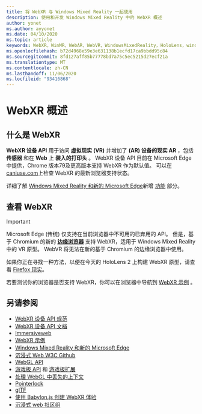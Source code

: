 ```yaml
---
title: 将 WebXR 与 Windows Mixed Reality 一起使用
description: 使用和开发 Windows Mixed Reality 中的 WebXR 概述
author: yonet
ms.author: ayyonet
ms.date: 04/10/2020
ms.topic: article
keywords: WebXR，WinMR，WebAR，WebVR，WindowsMixedReality，HoloLens，windows mixed reality，web vr，web xr，web mr，web ar，360，360视频，360视频，360照片，360照片，360内容，沉浸式 web，immersiveweb，IW
ms.openlocfilehash: b72d4968e59e3e631138b1ecfd17ca9bbdd95c84
ms.sourcegitcommit: 8fd127aff85b77778bd7a75c5ec5215d27ecf21a
ms.translationtype: MT
ms.contentlocale: zh-CN
ms.lasthandoff: 11/06/2020
ms.locfileid: "93416868"
---
```

# <a name="webxr-overview"></a>WebXR 概述

## <a name="what-is-webxr"></a>什么是 WebXR

**WebXR 设备 API** 用于访问 **虚拟现实 (VR)** 并增加了 **(AR) 设备的现实 AR** ，包括 **传感器** 和在 **Web** 上 **装入的打印头** 。 WebXR 设备 API 目前在 Microsoft Edge 中提供，Chrome 版本79及更高版本支持 WebXR 作为默认值。 可以在 [caniuse.com](https://caniuse.com/#search=webxr)上检查 WebXR 的最新浏览器支持状态。

详细了解 [Windows Mixed Reality 和新的 Microsoft Edge](https://docs.microsoft.com/windows/mixed-reality/new-microsoft-edge#introducing-the-new-microsoft-edge)新增 [功能](https://docs.microsoft.com/windows/mixed-reality/mrtk-porting-guide) 部分。

## <a name="viewing-webxr"></a>查看 WebXR

> [!IMPORTANT]
> Microsoft Edge (传统) 仅支持在当前浏览器中不可用的已弃用的 API。 但是，基于 Chromium 的新的 **[边缘浏览器](../../whats-new/new-microsoft-edge.md)** 支持 WebXR，适用于 Windows Mixed Reality 中的 VR 原型。 WebVR 将无法在新的基于 Chromium 的边缘浏览器中使用。
> 
> 如果你正在寻找一种方法，以便在今天的 HoloLens 2 上构建 WebXR 原型，请查看 [Firefox 现实](https://mixedreality.mozilla.org/firefox-reality/)。

若要测试你的浏览器是否支持 WebXR，你可以在浏览器中导航到 [WebXR 示例](https://immersive-web.github.io/webxr-samples/) 。

## <a name="see-also"></a>另请参阅

* [WebXR 设备 API 规范](https://immersive-web.github.io/webxr/)
* [WebXR 设备 API 文档](https://developer.mozilla.org/en-US/docs/Web/API/WebXR_Device_API)
* [Immersiveweb](https://immersiveweb.dev/)
* [WebXR 示例](https://immersive-web.github.io/webxr-samples/)
* [Windows Mixed Reality 和新的 Microsoft Edge](https://docs.microsoft.com/windows/mixed-reality/new-microsoft-edge#introducing-the-new-microsoft-edge)
* [沉浸式 Web W3C Github](https://github.com/immersive-web)
* [WebGL API](https://msdn.microsoft.com/library/bg182648(v=vs.85).aspx)
* [游戏板 API](https://msdn.microsoft.com/library/dn743630(v=vs.85).aspx) 和 [游戏板扩展](https://w3c.github.io/gamepad/extensions.html)
* [处理 WebGL 中丢失的上下文](https://www.khronos.org/webgl/wiki/HandlingContextLost)
* [Pointerlock](https://www.w3.org/TR/pointerlock/)
* [glTF](https://www.khronos.org/gltf)
* [使用 Babylon.js 创建 WebXR 体验](https://doc.babylonjs.com/how_to/introduction_to_webxr)
* [沉浸式 web 社区组](https://www.w3.org/community/immersive-web/)
